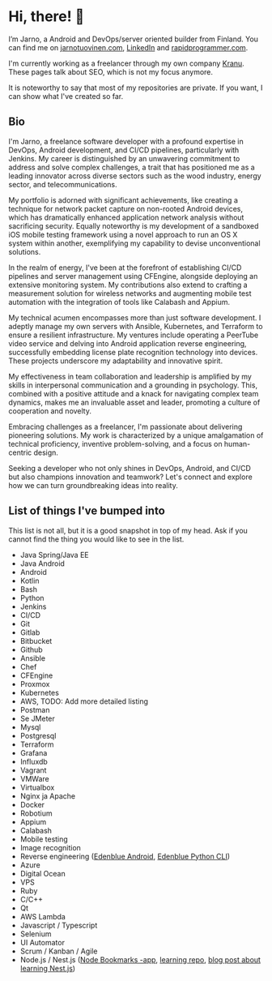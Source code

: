 # Hi, there! 👋

I’m Jarno, a Android and DevOps/server oriented builder from Finland. You can find me on [jarnotuovinen.com](http://jarnotuovinen.com), [LinkedIn](https://linkedin.com/in/jarnotuovinen) and [rapidprogrammer.com](http://rapidprogrammer.com).

I'm currently working as a freelancer through my own company [Kranu](https://www.kranu.fi/). These pages talk about SEO, which is not my focus anymore.

It is noteworthy to say that most of my repositories are private. If you want, I can show what I've created so far.

## Bio

I'm Jarno, a freelance software developer with a profound expertise in DevOps, Android development, and CI/CD pipelines, particularly with Jenkins. My career is distinguished by an unwavering commitment to address and solve complex challenges, a trait that has positioned me as a leading innovator across diverse sectors such as the wood industry, energy sector, and telecommunications.

My portfolio is adorned with significant achievements, like creating a technique for network packet capture on non-rooted Android devices, which has dramatically enhanced application network analysis without sacrificing security. Equally noteworthy is my development of a sandboxed iOS mobile testing framework using a novel approach to run an OS X system within another, exemplifying my capability to devise unconventional solutions.

In the realm of energy, I've been at the forefront of establishing CI/CD pipelines and server management using CFEngine, alongside deploying an extensive monitoring system. My contributions also extend to crafting a measurement solution for wireless networks and augmenting mobile test automation with the integration of tools like Calabash and Appium.

My technical acumen encompasses more than just software development. I adeptly manage my own servers with Ansible, Kubernetes, and Terraform to ensure a resilient infrastructure. My ventures include operating a PeerTube video service and delving into Android application reverse engineering, successfully embedding license plate recognition technology into devices. These projects underscore my adaptability and innovative spirit.

My effectiveness in team collaboration and leadership is amplified by my skills in interpersonal communication and a grounding in psychology. This, combined with a positive attitude and a knack for navigating complex team dynamics, makes me an invaluable asset and leader, promoting a culture of cooperation and novelty.

Embracing challenges as a freelancer, I'm passionate about delivering pioneering solutions. My work is characterized by a unique amalgamation of technical proficiency, inventive problem-solving, and a focus on human-centric design.

Seeking a developer who not only shines in DevOps, Android, and CI/CD but also champions innovation and teamwork? Let's connect and explore how we can turn groundbreaking ideas into reality.

## List of things I've bumped into

This list is not all, but it is a good snapshot in top of my head. Ask if you cannot find the thing you would like to see in the list.

* Java Spring/Java EE
* Java Android
* Android
* Kotlin
* Bash
* Python
* Jenkins
* CI/CD
* Git
* Gitlab
* Bitbucket
* Github
* Ansible
* Chef
* CFEngine
* Proxmox
* Kubernetes
* AWS, TODO: Add more detailed listing
* Postman
* Se JMeter
* Mysql
* Postgresql
* Terraform
* Grafana
* Influxdb
* Vagrant
* VMWare
* Virtualbox
* Nginx ja Apache
* Docker
* Robotium
* Appium
* Calabash
* Mobile testing
* Image recognition
* Reverse engineering ([Edenblue Android](https://github.com/spedepekka/edenblue-android), [Edenblue Python CLI](https://github.com/spedepekka/edenblue-python))
* Azure
* Digital Ocean
* VPS
* Ruby
* C/C++
* Qt
* AWS Lambda
* Javascript / Typescript
* Selenium
* UI Automator
* Scrum / Kanban / Agile
* Node.js / Nest.js ([Node Bookmarks -app](https://github.com/spedepekka/node-bookmarks), [learning repo](https://github.com/spedepekka/nest-bakkari), [blog post about learning Nest.js](https://jarnotuovinen.com/embracing-modern-backend-development-learning-nest-js-prisma-postgresql-and-neon-tech))

